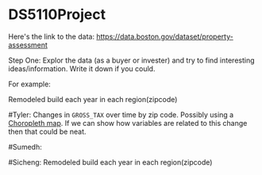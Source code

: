 # DS5110Project

Here's the link to the data: https://data.boston.gov/dataset/property-assessment

Step One: Explor the data (as a buyer or invester) and try to find 
interesting ideas/information. Write it down if you could.

For example: 

Remodeled build each year in each region(zipcode)

#Tyler:
Changes in `GROSS_TAX` over time by zip code. Possibly using a
[Choropleth map](https://en.wikipedia.org/wiki/Choropleth_map). If
we can show how variables are related to this change then that could
be neat.

#Sumedh:

#Sicheng:
Remodeled build each year in each region(zipcode)
